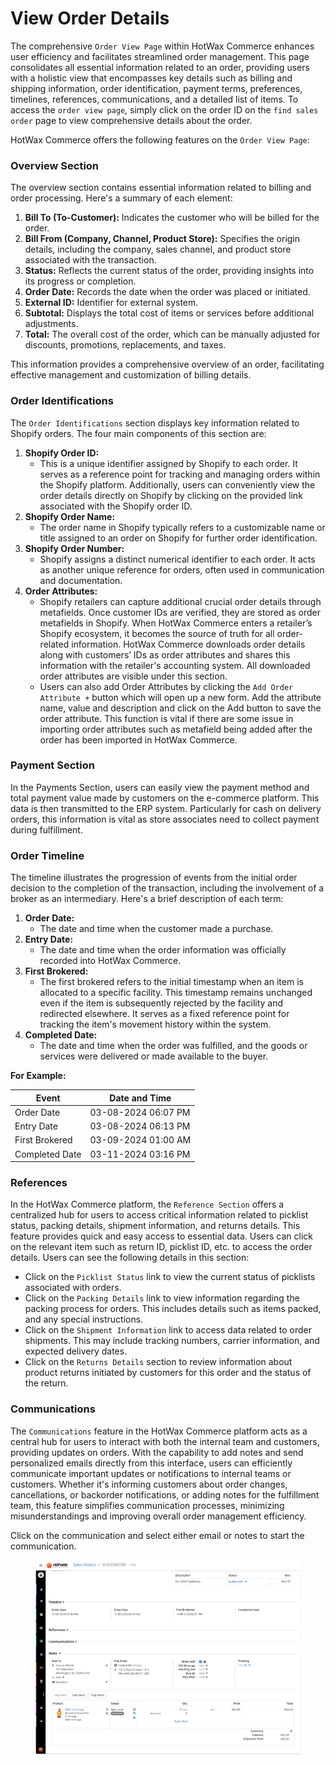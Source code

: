 # View Order Details

The comprehensive `Order View Page` within HotWax Commerce enhances user efficiency and facilitates streamlined order management. This page consolidates all essential information related to an order, providing users with a holistic view that encompasses key details such as billing and shipping information, order identification, payment terms, preferences, timelines, references, communications, and a detailed list of items. To access the `order view page`, simply click on the order ID on the `find sales order` page to view comprehensive details about the order.

HotWax Commerce offers the following features on the `Order View Page`:

### Overview Section

The overview section contains essential information related to billing and order processing. Here's a summary of each element:

1. **Bill To (To-Customer):** Indicates the customer who will be billed for the order.
2. **Bill From (Company, Channel, Product Store):** Specifies the origin details, including the company, sales channel, and product store associated with the transaction.
3. **Status:** Reflects the current status of the order, providing insights into its progress or completion.
4. **Order Date:** Records the date when the order was placed or initiated.
5. **External ID:** Identifier for external system.
6. **Subtotal:** Displays the total cost of items or services before additional adjustments.
7. **Total:** The overall cost of the order, which can be manually adjusted for discounts, promotions, replacements, and taxes.

This information provides a comprehensive overview of an order, facilitating effective management and customization of billing details.

### Order Identifications

The `Order Identifications` section displays key information related to Shopify orders. The four main components of this section are:

1. **Shopify Order ID:**
   * This is a unique identifier assigned by Shopify to each order. It serves as a reference point for tracking and managing orders within the Shopify platform. Additionally, users can conveniently view the order details directly on Shopify by clicking on the provided link associated with the Shopify order ID.
2. **Shopify Order Name:**
   * The order name in Shopify typically refers to a customizable name or title assigned to an order on Shopify for further order identification.
3. **Shopify Order Number:**
   * Shopify assigns a distinct numerical identifier to each order. It acts as another unique reference for orders, often used in communication and documentation.
4. **Order Attributes:**
   * Shopify retailers can capture additional crucial order details through metafields. Once customer IDs are verified, they are stored as order metafields in Shopify. When HotWax Commerce enters a retailer’s Shopify ecosystem, it becomes the source of truth for all order-related information. HotWax Commerce downloads order details along with customers’ IDs as order attributes and shares this information with the retailer's accounting system. All downloaded order attributes are visible under this section.
   * Users can also add Order Attributes by clicking the `Add Order Attribute +` button which will open up a new form. Add the attribute name, value and description and click on the Add button to save the order attribute. This function is vital if there are some issue in importing order attributes such as metafield being added after the order has been imported in HotWax Commerce.

### Payment Section

In the Payments Section, users can easily view the payment method and total payment value made by customers on the e-commerce platform. This data is then transmitted to the ERP system. Particularly for cash on delivery orders, this information is vital as store associates need to collect payment during fulfillment.

### Order Timeline

The timeline illustrates the progression of events from the initial order decision to the completion of the transaction, including the involvement of a broker as an intermediary. Here's a brief description of each term:

1. **Order Date:**
   * The date and time when the customer made a purchase.
2. **Entry Date:**
   * The date and time when the order information was officially recorded into HotWax Commerce.
3. **First Brokered:**
   * The first brokered refers to the initial timestamp when an item is allocated to a specific facility. This timestamp remains unchanged even if the item is subsequently rejected by the facility and redirected elsewhere. It serves as a fixed reference point for tracking the item's movement history within the system.
4. **Completed Date:**
   * The date and time when the order was fulfilled, and the goods or services were delivered or made available to the buyer.

**For Example:**

| Event          | Date and Time       |
| -------------- | ------------------- |
| Order Date     | 03-08-2024 06:07 PM |
| Entry Date     | 03-08-2024 06:13 PM |
| First Brokered | 03-09-2024 01:00 AM |
| Completed Date | 03-11-2024 03:16 PM |

### References

In the HotWax Commerce platform, the `Reference Section` offers a centralized hub for users to access critical information related to picklist status, packing details, shipment information, and returns details. This feature provides quick and easy access to essential data. Users can click on the relevant item such as return ID, picklist ID, etc. to access the order details. Users can see the following details in this section:

* Click on the `Picklist Status` link to view the current status of picklists associated with orders.
* Click on the `Packing Details` link to view information regarding the packing process for orders. This includes details such as items packed, and any special instructions.
* Click on the `Shipment Information` link to access data related to order shipments. This may include tracking numbers, carrier information, and expected delivery dates.
* Click on the `Returns Details` section to review information about product returns initiated by customers for this order and the status of the return.

### Communications

The `Communications` feature in the HotWax Commerce platform acts as a central hub for users to interact with both the internal team and customers, providing updates on orders. With the capability to add notes and send personalized emails directly from this interface, users can efficiently communicate important updates or notifications to internal teams or customers. Whether it's informing customers about order changes, cancellations, or backorder notifications, or adding notes for the fulfillment team, this feature simplifies communication processes, minimizing misunderstandings and improving overall order management efficiency.

Click on the communication and select either email or notes to start the communication.

<figure><img src="../.gitbook/assets/dev-oms.hotwax.io_commerce_control_ViewOrder_orderId=11066 1.png" alt=""><figcaption></figcaption></figure>
